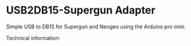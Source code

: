# USB2DB15-Supergun Adapter
Simple USB to DB15 for Supergun and Neogeo using the Arduino pro mini.

Technical information:

